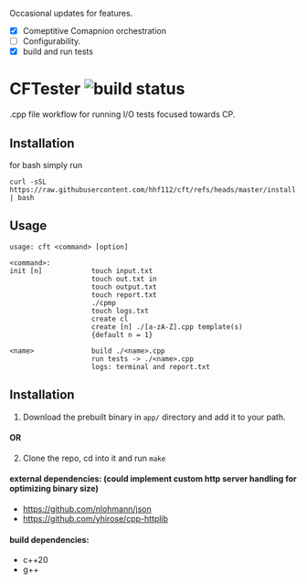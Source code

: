 
Occasional updates for features. <br>

- [x] Comeptitive Comapnion orchestration  
- [ ] Configurability.
- [x] build and run tests

# CFTester <img src ="https://img.shields.io/github/actions/workflow/status/hhf112/cft/c-cpp.yml" alt="build status">
.cpp file workflow for running I/O tests focused towards CP. 

## Installation
for bash simply run 
```
curl -sSL  https://raw.githubusercontent.com/hhf112/cft/refs/heads/master/install.sh | bash
```

## Usage 
```
usage: cft <command> [option]

<command>:
init [n]            touch input.txt
                    touch out.txt in
                    touch output.txt
                    touch report.txt
                    ./cpmp
                    touch logs.txt
                    create cl 
                    create [n] ./[a-zA-Z].cpp template(s) 
                    {default n = 1}

<name>              build ./<name>.cpp
                    run tests -> ./<name>.cpp
                    logs: terminal and report.txt
```

## Installation
1. Download the prebuilt binary in `app/` directory and add it to your path.

#### OR
2. Clone the repo, cd into it and run `make`

#### external dependencies: (could implement custom http server handling for optimizing binary size)
- https://github.com/nlohmann/json
- https://github.com/yhirose/cpp-httplib
#### build dependencies:
- c++20
- g++

